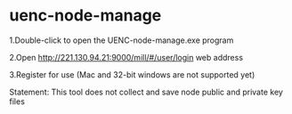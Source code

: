 # uenc-node-manage
1.Double-click to open the UENC-node-manage.exe program

2.Open http://221.130.94.21:9000/mill/#/user/login web address

3.Register for use (Mac and 32-bit windows are not supported yet)

Statement: This tool does not collect and save node public and private key files